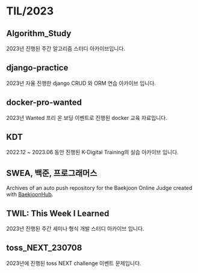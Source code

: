 # TIL/2023

## Algorithm_Study
2023년 진행된 주간 알고리즘 스터디 아카이브입니다.

## django-practice
2023년 자율 진행한 django CRUD 와 ORM 연습 아카이브 입니다.

## docker-pro-wanted
2023년 Wanted 프리 온 보딩 이벤트로 진행된 docker 교육 자료입니다.

## KDT
2022.12 ~ 2023.06 동안 진행된 K-Digital Training의 실습 아카이브 입니다.

## SWEA, 백준, 프로그래머스
Archives of an auto push repository for the Baekjoon Online Judge created with [BaekjoonHub](https://github.com/BaekjoonHub/BaekjoonHub).

## TWIL: This Week I Learned
2023년 진행된 주간 세미나 형식 개발 스터디 아카이브 입니다.

## toss_NEXT_230708
2023년에 진행된 toss NEXT challenge 이벤트 문제입니다.

